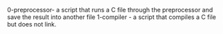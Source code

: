 0-preprocessor- a script that runs a C file through the preprocessor and save the result into another file
1-compiler - a script that compiles a C file but does not link.
